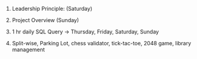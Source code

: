 1. Leadership Principle: (Saturday)
2. Project Overview (Sunday)
3. 1 hr daily SQL Query -> Thursday, Friday, Saturday, Sunday

4. Split-wise, Parking Lot, chess validator, tick-tac-toe, 2048 game, library management
